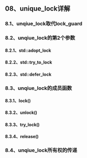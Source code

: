 ## 08、unique_lock详解

### 8.1、unqiue_lock取代lock_guard

### 8.2、unqiue_lock的第2个参数

#### 8.2.1、std::adopt_lock

#### 8.2.2、std::try_to_lock

#### 8.2.3、std::defer_lock

### 8.3、unqiue_lock的成员函数

#### 8.3.1、lock()

#### 8.3.2、unlock()

#### 8.3.3、try_lock()

#### 8.3.4、release()

### 8.4、unqiue_lock所有权的传递